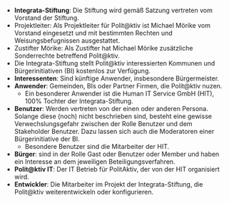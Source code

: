 * **Integrata-Stiftung**: Die Stiftung wird gemäß Satzung vertreten vom Vorstand der Stiftung.
* Projektleiter: Als Projektleiter für Polit@ktiv ist Michael Mörike vom Vorstand eingesetzt und mit bestimmten Rechten und Weisungsbefugnissen ausgestattet.
* Zustifter Mörike: Als Zustifter hat Michael Mörike zusätzliche Sonderrechte betreffend Polit@ktiv.
* Die Integrata-Stiftung stellt Polit@ktiv interessierten Kommunen und Bürgerinitiativen (BI) kostenlos zur Verfügung.
* **Interessenten**: Sind künftige Anwender, insbesondere Bürgermeister.
* **Anwender**: Gemeinden, BIs oder Partner Firmen, die Polit@ktiv nuzen. 
  * Ein besonderer Anwender ist die Human IT Service GmbH (HIT), 100% Tochter der Integrata-Stiftung.
* **Benutzer**: Werden vertreten von der einen oder anderen Persona. Solange diese (noch) nicht beschrieben sind, besteht eine gewisse Verwechslungsgefahr zwischen der Rolle Benutzer und dem Stakeholder Benutzer. Dazu lassen sich auch die Moderatoren einer Bürgerinitiative der BI.
  * Besondere Benutzer sind die Mitarbeiter der HIT.
* **Bürger**: sind in der Rolle Gast oder Benutzer oder Member und haben ein Interesse an dem jeweiligen Beteiligungsverfahren.
* **Polit@ktiv IT**: Der IT Betrieb für PolitAktiv, der von der HIT organisiert wird.
* **Entwickler**: Die Mitarbeiter im Projekt der Integrata-Stiftung, die Polit@ktiv weiterentwickeln oder konfigurieren.